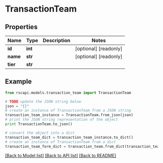 # TransactionTeam


## Properties
Name | Type | Description | Notes
------------ | ------------- | ------------- | -------------
**id** | **int** |  | [optional] [readonly] 
**name** | **str** |  | [optional] [readonly] 
**tier** | **str** |  | 

## Example

```python
from rscapi.models.transaction_team import TransactionTeam

# TODO update the JSON string below
json = "{}"
# create an instance of TransactionTeam from a JSON string
transaction_team_instance = TransactionTeam.from_json(json)
# print the JSON string representation of the object
print TransactionTeam.to_json()

# convert the object into a dict
transaction_team_dict = transaction_team_instance.to_dict()
# create an instance of TransactionTeam from a dict
transaction_team_form_dict = transaction_team.from_dict(transaction_team_dict)
```
[[Back to Model list]](../README.md#documentation-for-models) [[Back to API list]](../README.md#documentation-for-api-endpoints) [[Back to README]](../README.md)


